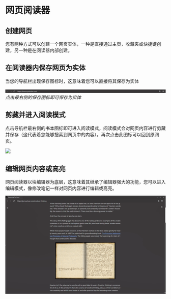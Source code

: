 # 网页阅读器

## 创建网页
您有两种方式可以创建一个网页实体，一种是直接通过主页，收藏夹或快捷键创建，另一种是在阅读器内部创建。

## 在阅读器内保存网页为实体
当您的导航栏出现保存图标时，这意味着您可以直接将其保存为实体

![](../_media/webpage/navigation.png)
*点击最右侧的保存图标即可保存为实体*

## 剪藏并进入阅读模式
点击导航栏最右侧的书本图标即可进入阅读模式，阅读模式会对网页内容进行剪藏并保存（这代表着您能够搜索到网页中的内容）。再次点击此图标可以回到原网页。

![](../_media/webpage/clip.gif)

## 编辑网页内容或高亮
网页阅读器以块编辑器为底层，这意味着其继承了编辑器强大的功能，您可以进入编辑模式，像修改笔记一样对网页内容进行编辑或高亮。

![](../_media/webpage/webpage_reader_mode.gif)